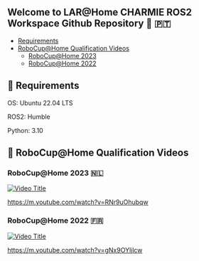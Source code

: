 ## Welcome to LAR@Home CHARMIE ROS2 Workspace Github Repository  :mechanical_arm: :portugal:

* [Requirements](#rocket-requirements)
* [RoboCup@Home Qualification Videos](#robocuphome-qualification-videos)
  * [RoboCup@Home 2023](#robocuphome-2023-netherlands)
  * [RoboCup@Home 2022](#robocuphome-2022-fr)

## :rocket: Requirements

OS: Ubuntu 22.04 LTS

ROS2: Humble

Python: 3.10

## :robot: RoboCup@Home Qualification Videos

### RoboCup@Home 2023 :netherlands:

[![Video Title](https://img.youtube.com/vi/RNr9uOhubqw/0.jpg)](https://www.youtube.com/watch?v=RNr9uOhubqw)

https://m.youtube.com/watch?v=RNr9uOhubqw

### RoboCup@Home 2022 :fr:

[![Video Title](https://img.youtube.com/vi/gNx9OYljlcw/0.jpg)](https://www.youtube.com/watch?v=gNx9OYljlcw)

https://m.youtube.com/watch?v=gNx9OYljlcw
